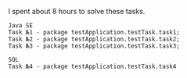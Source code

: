 I spent about 8 hours to solve these tasks.
```
Java SE
Task №1 - package testApplication.testTask.task1;
Task №2 - package testApplication.testTask.task2;
Task №3 - package testApplication.testTask.task3;
```
```
SQL
Task №4 - package testApplication.testTask.task4
```